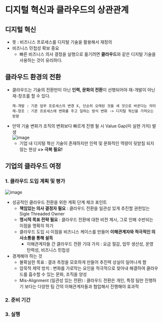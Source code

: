 # 디지털 혁신과 클라우드의 상관관계
## 디지털 혁신
- 뜻 : 비즈니스 프로세스를 디지털 기술을 활용해서 재정의
- 비즈니스 민첩성 확보 중요
  - 빠른 비즈니스 의사 결정을 실행으로 옮기려면 **클라우드**와 같은 디지털 기술을 사용하는 것이 유리하다.
## 클라우드 환경의 전환
- 클라우드는 기술의 전환만이 아닌 **인력, 문화의 전환**이 선행되어야 재-개발이 아닌 재-창조를 할 수 있다.
  ```
  재-개발 : 기존 업무 프로세스의 변경 X, 단순히 오래된 것을 새 것으로 바꾼다는 의미
  재-창조 : 기존 프로세스에 변화를 주고 일하는 방식 변화 -> 디지털 혁신을 가져오는 방향
  ```
- 만약 기술 변화가 조직의 변화보다 빠르게 진행 될 시 Value Gap(미 실현 가치) 발생  
  ![image](https://user-images.githubusercontent.com/79209568/167670964-6b02e85c-d498-4312-b311-f189f24cb869.png)
  - 기업 내 디지털 혁신 기술이 존재하지만  인력 및 문화적인 역량이 뒷받침 되지 않는 현상 **=> 극복 필요!**

## 기업의 클라우드 여정
### 1. 클라우드 도입 계획 및 평가
![image](https://user-images.githubusercontent.com/79209568/167671611-c24e5be9-5543-45ef-913b-71dde0adf95f.png)
- 성공적인 클라우드 전환을 위한 계획 단계 체크 포인트
  - **책임있는 의사 결정자 필요** : 클라우드 전환을 일관성 있게 추진할 권한있는 Sigle Threaded Owner
  - **명시적 목표 전략 필요** : 클라우드 전환에 대한 비전 제시, 그로 인해 수반되는 이점을 명확히 하기
  - 클라우드 도입 시 이점을 비즈니스 케이스를 만들어 **이해관계자와 적극적인 의사소통을 통해 설득**
    - 이해관계자들 간 클라우드 전환 기대 가치 : 요금 절감, 업무 생산성, 운영 탄력성, 비즈니스 민첩성
- 경계해야 하는 것
  - 불확실한 목표 : 결과 측정을 모호하게 만들어 추진력 상실이 일어나게 함
  - 암묵적 제약 방치 : 변화를 가로막는 요인을 적극적으로 찾아내 해결하여 클라우드를 흡수할 수 있는 문화, 조직을 양성
  - Mis-Alignment (일관성 있는 전환) : 클라우드 전환은 개인, 특정 팀만 진행하기 보다는 다양한 팀 간의 이해관계자들과 협업해서 진행해야 효과적
### 2. 준비 기간
### 3. 실행
